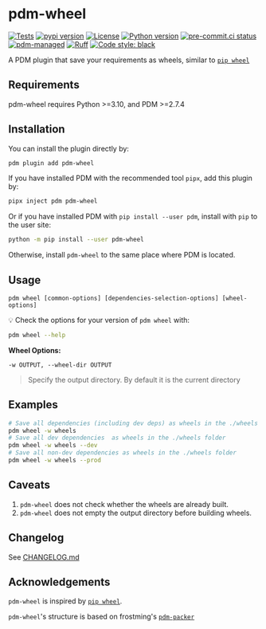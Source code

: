 # pdm-wheel

[![Tests](https://github.com/GabDug/pdm-wheel/actions/workflows/ci.yml/badge.svg)](https://github.com/GabDug/pdm-wheel/actions/workflows/ci.yml)
[![pypi version](https://img.shields.io/pypi/v/pdm-wheel.svg)](https://pypi.org/project/pdm-wheel/)
[![License](https://img.shields.io/pypi/l/pdm-wheel.svg)](https://pypi.python.org/pypi/pdm-wheel)
[![Python version](https://img.shields.io/pypi/pyversions/pdm-wheel.svg)](https://pypi.python.org/pypi/pdm-wheel)
[![pre-commit.ci status](https://results.pre-commit.ci/badge/github/GabDug/pdm-wheel/main.svg?badge_token=PzBISUnvTEeYahD7i22qiA)](https://results.pre-commit.ci/latest/github/GabDug/pdm-wheel/main?badge_token=PzBISUnvTEeYahD7i22qiA)
[![pdm-managed](https://img.shields.io/badge/pdm-managed-blueviolet)](https://pdm.fming.dev)
[![Ruff](https://img.shields.io/badge/ruff-lint-red)](https://github.com/charliermarsh/ruff)
[![Code style: black](https://img.shields.io/badge/code%20style-black-000000.svg)](https://github.com/psf/black)

A PDM plugin that save your requirements as wheels, similar to [`pip wheel`](https://pip.pypa.io/en/stable/cli/pip_wheel/)

## Requirements

pdm-wheel requires Python >=3.10, and PDM >=2.7.4

## Installation

You can install the plugin directly by:

```bash
pdm plugin add pdm-wheel
```

If you have installed PDM with the recommended tool `pipx`, add this plugin by:

```bash
pipx inject pdm pdm-wheel
```

Or if you have installed PDM with `pip install --user pdm`, install with `pip` to the user site:

```bash
python -m pip install --user pdm-wheel
```

Otherwise, install `pdm-wheel` to the same place where PDM is located.

## Usage

```
pdm wheel [common-options] [dependencies-selection-options] [wheel-options]
```

💡 Check the options for your version of `pdm wheel` with:

```bash
pdm wheel --help
```

**Wheel Options:**

`-w OUTPUT, --wheel-dir OUTPUT`

> Specify the output directory. By default it is the current directory

## Examples

```bash
# Save all dependencies (including dev deps) as wheels in the ./wheels folder
pdm wheel -w wheels
# Save all dev dependencies  as wheels in the ./wheels folder
pdm wheel -w wheels --dev
# Save all non-dev dependencies as wheels in the ./wheels folder
pdm wheel -w wheels --prod
```

## Caveats

1. `pdm-wheel` does not check whether the wheels are already built.
2. `pdm-wheel` does not empty the output directory before building wheels.

## Changelog

See [CHANGELOG.md](https://github.com/frostming/pdm-wheel/blob/main/CHANGELOG.md)

## Acknowledgements

`pdm-wheel` is inspired by [`pip wheel`](https://pip.pypa.io/en/stable/cli/pip_wheel/).

`pdm-wheel`'s structure is based on frostming's [`pdm-packer`](https://github.com/frostming/pdm-packer/)

